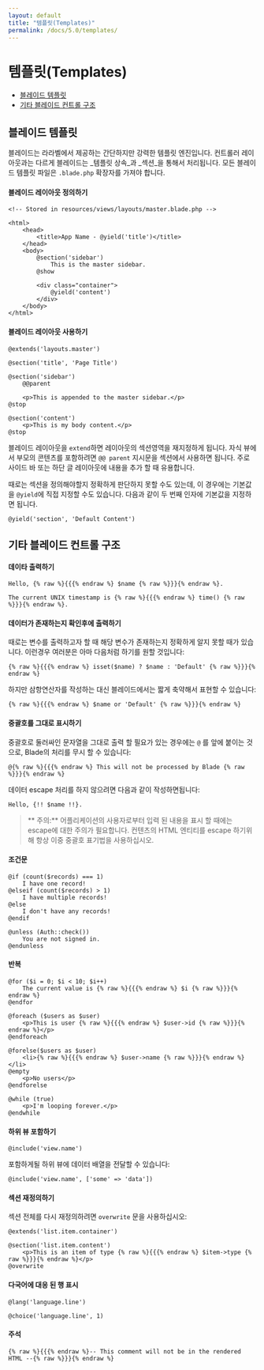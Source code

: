 ```yaml
---
layout: default
title: "템플릿(Templates)"
permalink: /docs/5.0/templates/
---
```


# 템플릿(Templates)

- [블레이드 템플릿](#blade-templating)
- [기타 블레이드 컨트롤 구조](#other-blade-control-structures)

<a name="blade-templating"></a>
## 블레이드 템플릿

블레이드는 라라벨에서 제공하는 간단하지만 강력한 템플릿 엔진입니다. 컨트롤러 레이아웃과는 다르게 블레이드는 _템플릿 상속_과 _섹션_을 통해서 처리됩니다. 모든 블레이드 템플릿 파일은 `.blade.php` 확장자를 가져야 합니다. 

#### 블레이드 레이아웃 정의하기 

	<!-- Stored in resources/views/layouts/master.blade.php -->

	<html>
		<head>
			<title>App Name - @yield('title')</title>
		</head>
		<body>
			@section('sidebar')
				This is the master sidebar.
			@show

			<div class="container">
				@yield('content')
			</div>
		</body>
	</html>

#### 블레이드 레이아웃 사용하기 

	@extends('layouts.master')
	
	@section('title', 'Page Title')

	@section('sidebar')
		@@parent

		<p>This is appended to the master sidebar.</p>
	@stop

	@section('content')
		<p>This is my body content.</p>
	@stop

블레이드 레이아웃을 `extend`하면 레이아웃의 섹션영역을 재지정하게 됩니다. 자식 뷰에서 부모의 콘텐츠를 포함하려면 `@@ parent` 지시문을 섹션에서 사용하면 됩니다. 주로 사이드 바 또는 하단 글 레이아웃에 내용을 추가 할 때 유용합니다.

때로는 섹션을 정의해야할지 정확하게 판단하지 못할 수도 있는데, 이 경우에는 기본값을 `@yield`에 직접 지정할 수도 있습니다. 다음과 같이 두 번째 인자에 기본값을 지정하면 됩니다.

	@yield('section', 'Default Content')

<a name="other-blade-control-structures"></a>
## 기타 블레이드 컨트롤 구조

#### 데이타 출력하기

	Hello, {% raw %}{{{% endraw %} $name {% raw %}}}{% endraw %}.

	The current UNIX timestamp is {% raw %}{{{% endraw %} time() {% raw %}}}{% endraw %}.

#### 데이터가 존재하는지 확인후에 출력하기

때로는 변수를 출력하고자 할 때 해당 변수가 존재하는지 정확하게 알지 못할 때가 있습니다. 이런경우 여러분은 아마 다음처럼 하기를 원할 것입니다:

	{% raw %}{{{% endraw %} isset($name) ? $name : 'Default' {% raw %}}}{% endraw %}

하지만 삼항연산자를 작성하는 대신 블레이드에서는 짧게 축약해서 표현할 수 있습니다:

	{% raw %}{{{% endraw %} $name or 'Default' {% raw %}}}{% endraw %}

#### 중괄호를 그대로 표시하기

중괄호로 둘러싸인 문자열을 그대로 출력 할 필요가 있는 경우에는 `@` 를 앞에 붙이는 것으로, Blade의 처리를 무시 할 수 있습니다:

	@{% raw %}{{{% endraw %} This will not be processed by Blade {% raw %}}}{% endraw %}

데이터 escape 처리를 하지 않으려면 다음과 같이 작성하면됩니다:

	Hello, {!! $name !!}.

> ** 주의:** 어플리케이션의 사용자로부터 입력 된 내용을 표시 할 때에는 escape에 대한 주의가 필요합니다. 컨텐츠의 HTML 엔티티를 escape 하기위해 항상 이중 중괄호 표기법을 사용하십시오.

#### 조건문

	@if (count($records) === 1)
		I have one record!
	@elseif (count($records) > 1)
		I have multiple records!
	@else
		I don't have any records!
	@endif

	@unless (Auth::check())
		You are not signed in.
	@endunless

#### 반복

	@for ($i = 0; $i < 10; $i++)
		The current value is {% raw %}{{{% endraw %} $i {% raw %}}}{% endraw %}
	@endfor

	@foreach ($users as $user)
		<p>This is user {% raw %}{{{% endraw %} $user->id {% raw %}}}{% endraw %}</p>
	@endforeach

	@forelse($users as $user)
	  	<li>{% raw %}{{{% endraw %} $user->name {% raw %}}}{% endraw %}</li>
	@empty
	  	<p>No users</p>
	@endforelse

	@while (true)
		<p>I'm looping forever.</p>
	@endwhile

#### 하위 뷰 포함하기

	@include('view.name')

포함하게될 하위 뷰에 데이터 배열을 전달할 수 있습니다:

	@include('view.name', ['some' => 'data'])

#### 섹션 재정의하기 

섹션 전체를 다시 재정의하려면 `overwrite` 문을 사용하십시오:

	@extends('list.item.container')

	@section('list.item.content')
		<p>This is an item of type {% raw %}{{{% endraw %} $item->type {% raw %}}}{% endraw %}</p>
	@overwrite

#### 다국어에 대응 된 행 표시

	@lang('language.line')

	@choice('language.line', 1)

#### 주석

	{% raw %}{{{% endraw %}-- This comment will not be in the rendered HTML --{% raw %}}}{% endraw %}
